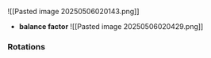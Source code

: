 ![[Pasted image 20250506020143.png]]

- **balance factor** 
	  ![[Pasted image 20250506020429.png]]

### Rotations